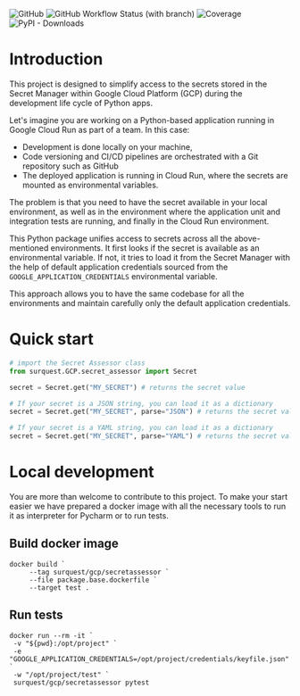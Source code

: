 ![GitHub](https://img.shields.io/github/license/surquest/python-gcp-secrets-assessor?style=flat-square)
![GitHub Workflow Status (with branch)](https://img.shields.io/github/actions/workflow/status/surquest/python-gcp-secrets-assessor/test.yml?branch=main&style=flat-square)
![Coverage](https://img.shields.io/endpoint?url=https://gist.githubusercontent.com/surquest/6e25c317000917840152a5e702e71963/raw/python-gcp-secrets-assessor.json&style=flat-square)
![PyPI - Downloads](https://img.shields.io/pypi/dm/surquest-GCP-secret-assessor?style=flat-square)

# Introduction

This project is designed to simplify access to the secrets stored in the Secret Manager within Google Cloud Platform (GCP) during the development life cycle of Python apps.

Let's imagine you are working on a Python-based application running in Google Cloud Run as part of a team. In this case:

* Development is done locally on your machine,
* Code versioning and CI/CD pipelines are orchestrated with a Git repository such as GitHub
* The deployed application is running in Cloud Run, where the secrets are mounted as environmental variables.

The problem is that you need to have the secret available in your local environment, as well as in the environment where the application unit and integration tests are running, and finally in the Cloud Run environment.

This Python package unifies access to secrets across all the above-mentioned environments. It first looks if the secret is available as an environmental variable. If not, it tries to load it from the Secret Manager with the help of default application credentials sourced from the `GOOGLE_APPLICATION_CREDENTIALS` environmental variable.

This approach allows you to have the same codebase for all the environments and maintain carefully only the default application credentials.


# Quick start

```python
# import the Secret Assessor class
from surquest.GCP.secret_assessor import Secret

secret = Secret.get("MY_SECRET") # returns the secret value

# If your secret is a JSON string, you can load it as a dictionary
secret = Secret.get("MY_SECRET", parse="JSON") # returns the secret value as a dictionary

# If your secret is a YAML string, you can load it as a dictionary
secret = Secret.get("MY_SECRET", parse="YAML") # returns the secret value as a dictionary
```

# Local development

You are more than welcome to contribute to this project. To make your start easier we have prepared a docker image with all the necessary tools to run it as interpreter for Pycharm or to run tests.


## Build docker image
```
docker build `
     --tag surquest/gcp/secretassessor `
     --file package.base.dockerfile `
     --target test .
```

## Run tests
```
docker run --rm -it `
 -v "${pwd}:/opt/project" `
 -e "GOOGLE_APPLICATION_CREDENTIALS=/opt/project/credentials/keyfile.json" `
 -w "/opt/project/test" `
 surquest/gcp/secretassessor pytest
```